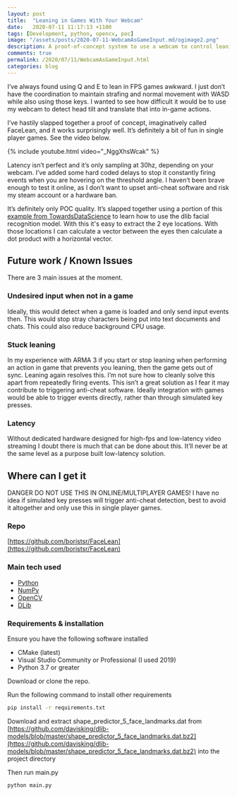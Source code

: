 ```yaml
---
layout: post
title:  "Leaning in Games With Your Webcam"
date:   2020-07-11 11:17:13 +1100
tags: [Development, python, opencv, poc]
image: "/assets/posts/2020-07-11-WebcamAsGameInput.md/ogimage2.png"
description: A proof-of-concept system to use a webcam to control leaning in games
comments: true
permalink: /2020/07/11/WebcamAsGameInput.html
categories: blog
---
```


I’ve always found using Q and E to lean in FPS games awkward. I just don’t have the coordination to maintain strafing and normal movement with WASD while also using those keys. I wanted to see how difficult it would be to use my webcam to detect head tilt and translate that into in-game actions.

<!--more-->

I’ve hastily slapped together a proof of concept, imaginatively called FaceLean, and it works surprisingly well. It’s definitely a bit of fun in single player games. See the video below.

{% include youtube.html video="_NggXhsWcak" %}

Latency isn’t perfect and it’s only sampling at 30hz, depending on your webcam. I’ve added some hard coded delays to stop it constantly firing events when you are hovering on the threshold angle. I haven’t been brave enough to test it online, as I don’t want to upset anti-cheat software and risk my steam account or a hardware ban.

It’s definitely only POC quality. It’s slapped together using a portion of this [example from TowardsDataScience](https://towardsdatascience.com/precise-face-alignment-with-opencv-dlib-e6c8acead262) to learn how to use the dlib facial recognition model. With this it's easy to extract the 2 eye locations. With those locations I can calculate a vector between the eyes then calculate a dot product with a horizontal vector.

## Future work / Known Issues

There are 3 main issues at the moment.

### Undesired input when not in a game

Ideally, this would detect when a game is loaded and only send input events then. This would stop stray characters being put into text documents and chats. This could also reduce background CPU usage.

### Stuck leaning

In my experience with ARMA 3 if you start or stop leaning when performing an action in game that prevents you leaning, then the game gets out of sync. Leaning again resolves this. I’m not sure how to cleanly solve this apart from repeatedly firing events. This isn’t a great solution as I fear it may contribute to triggering anti-cheat software. Ideally integration with games would be able to trigger events directly, rather than through simulated key presses.

### Latency

Without dedicated hardware designed for high-fps and low-latency video streaming I doubt there is much that can be done about this. It’ll never be at the same level as a purpose built low-latency solution.

## Where can I get it

<span class="badge badge-danger">DANGER</span> DO NOT USE THIS IN ONLINE/MULTIPLAYER GAMES! I have no idea if simulated key presses will trigger anti-cheat detection, best to avoid it altogether and only use this in single player games.

### Repo

[https://github.com/boristsr/FaceLean](https://github.com/boristsr/FaceLean)

### Main tech used

* [Python](https://www.python.org/)
* [NumPy](https://numpy.org/)
* [OpenCV](https://opencv.org/)
* [DLib](http://dlib.net/)

### Requirements & installation

Ensure you have the following software installed

* CMake (latest)
* Visual Studio Community or Professional (I used 2019)
* Python 3.7 or greater

Download or clone the repo.

Run the following command to install other requirements

```bash
pip install -r requirements.txt
```

Download and extract shape_predictor_5_face_landmarks.dat from [https://github.com/davisking/dlib-models/blob/master/shape_predictor_5_face_landmarks.dat.bz2](https://github.com/davisking/dlib-models/blob/master/shape_predictor_5_face_landmarks.dat.bz2) into the project directory

Then run main.py

```bash
python main.py
```
